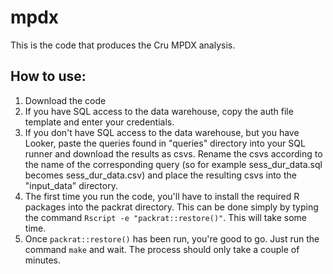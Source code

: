 # mpdx

This is the code that produces the Cru MPDX analysis.

## How to use:
1. Download the code
2. If you have SQL access to the data warehouse, copy the auth file template
   and enter your credentials.
3. If you don't have SQL access to the data warehouse, but you have Looker,
   paste the queries found in "queries" directory into your SQL runner and
   download the results as csvs. Rename the csvs according to the name of the
   corresponding query (so for example sess_dur_data.sql becomes
   sess_dur_data.csv) and place the resulting csvs into the "input_data"
   directory.
4. The first time you run the code, you'll have to install the required R
   packages into the packrat directory. This can be done simply by typing the
   command `Rscript -e "packrat::restore()"`. This will take some time.
5. Once `packrat::restore()` has been run, you're good to go. Just run the
   command `make` and wait. The process should only take a couple of minutes.
